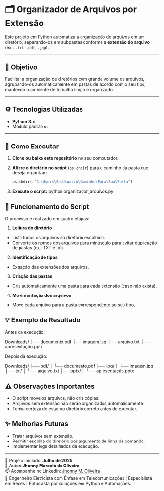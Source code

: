# 🗂️ Organizador de Arquivos por Extensão

Este projeto em Python automatiza a organização de arquivos em um diretório, separando-os em subpastas conforme a **extensão do arquivo** (ex.: `.txt`, `.pdf`, `.jpg`).

---

## 🎯 Objetivo

Facilitar a organização de diretórios com grande volume de arquivos, agrupando-os automaticamente em pastas de acordo com o seu tipo, mantendo o ambiente de trabalho limpo e organizado.

---

## ⚙️ Tecnologias Utilizadas

- **Python 3.x**
- Módulo padrão `os`

---

## 🚀 Como Executar

1. **Clone ou baixe este repositório** no seu computador.

2. **Altere o diretório no script** (`os.chdir`) para o caminho da pasta que deseja organizar:

   ```python
   os.chdir(r"C:\Users\SeuUsuario\Caminho\Para\Sua\Pasta")

3. **Execute o script:** python organizador_arquivos.py


## 📂 Funcionamento do Script

O processo é realizado em quatro etapas:

1. **Leitura do diretório**

- Lista todos os arquivos no diretório escolhido.
- Converte os nomes dos arquivos para minúsculo para evitar duplicação de pastas (ex.: TXT e txt).

2. **Identificação de tipos**

- Extração das extensões dos arquivos.

3. **Criação das pastas**

- Cria automaticamente uma pasta para cada extensão (caso não exista).

4. **Movimentação dos arquivos**

- Move cada arquivo para a pasta correspondente ao seu tipo.


## 💡 Exemplo de Resultado

Antes da execução:

  Downloads/
  ├── documento.pdf
  ├── imagem.jpg
  ├── arquivo.txt
  ├── apresentação.pptx

Depois da execução:

  Downloads/
  ├── pdf/
  │   └── documento.pdf
  ├── jpg/
  │   └── imagem.jpg
  ├── txt/
  │   └── arquivo.txt
  ├── pptx/
  │   └── apresentação.pptx


## ⚠️ Observações Importantes

- O script move os arquivos, não cria cópias.
- Arquivos sem extensão não serão organizados automaticamente.
- Tenha certeza de estar no diretório correto antes de executar.


## ✨ Melhorias Futuras

- Tratar arquivos sem extensão.
- Permitir escolha do diretório por argumento de linha de comando.
- Implementar logs detalhados da execução.

---

📅 Projeto iniciado: **Julho de 2025**  
👤 Autor: **Jhonny Marcelo de Oliveira**  
📫 Acompanhe no LinkedIn: [Jhonny M. Oliveira](https://www.linkedin.com/in/jhonnymoliveira/)  
🚀 Engenheiro Eletricista com Ênfase em Telecomunicações | Especialista em Redes | Entusiasta por soluções em Python e Automações.
